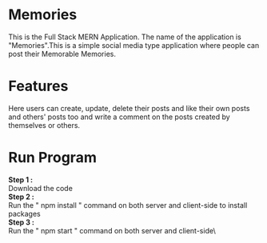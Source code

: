 # Memories
This is the Full Stack MERN Application. The name of the application is "Memories".This is a simple social media type application where people can post their Memorable Memories.

# Features
Here users can create, update, delete their posts and like their own posts and others' posts too and write a comment on the posts created by themselves or others.

# Run Program
**Step 1 :**\
Download the code\
**Step 2 :**\
Run the " npm install " command on both server and client-side to install packages\
**Step 3 :**\
Run the " npm start " command on both server and client-side\
